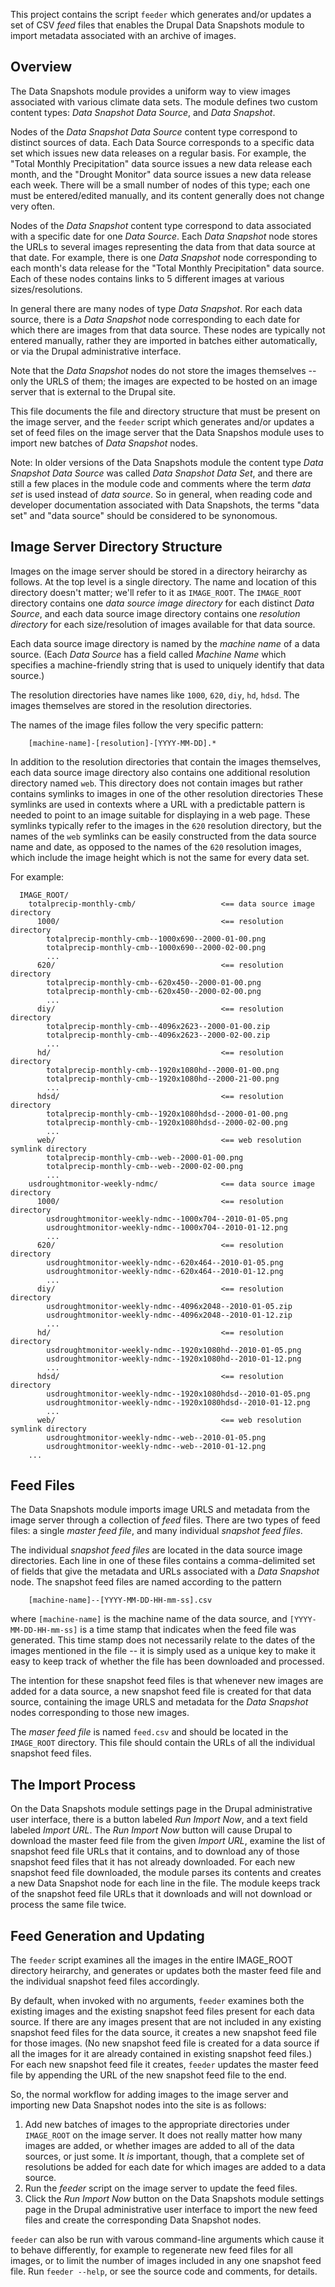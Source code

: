 This project contains the script `feeder` which generates and/or
updates a set of CSV _feed_ files that enables the Drupal Data Snapshots
module to import metadata associated with an archive of images.

Overview
--------

The Data Snapshots module provides a uniform way to view
images associated with various climate data sets.  The module
defines two custom content types: _Data Snapshot Data Source_,
and _Data Snapshot_.

Nodes of the _Data Snapshot Data Source_ content type correspond to
distinct sources of data.  Each Data Source corresponds to a specific
data set which issues new data releases on a regular basis.  For example,
the "Total Monthly Precipitation" data source issues a new data release
each month, and the "Drought Monitor" data source issues a new data
release each week.  There will be a small number of nodes of this type;
each one must be entered/edited manually, and its content generally does
not change very often.

Nodes of the _Data Snapshot_ content type correspond to data associated
with a specific date for one _Data Source_.  Each _Data Snapshot_ node 
stores the URLs to several images representing the
data from that data source at that date.  For example, there is one
_Data Snapshot_ node corresponding to each month's data release for
the "Total Monthly Precipitation" data source.  Each of these nodes
contains links to 5 different images at various sizes/resolutions.

In general there are many nodes of type _Data Snapshot_.
Ror each data source, there is a _Data Snapshot_ node corresponding
to each date for which there are images from that data source.
These nodes are typically not entered manually, rather they are imported
in batches either automatically, or via the Drupal administrative
interface.

Note that the _Data Snapshot_ nodes do not store the images themselves --
only the URLS of them; the images are expected to be hosted on
an image server that is external to the Drupal site.

This file documents the file and directory structure that must be
present on the image server, and the `feeder` script which generates
and/or updates a set of feed files on the image server that the Data
Snapshos module uses to import new batches of _Data Snapshot_ nodes.

Note: In older versions of the Data Snapshots module the content type
_Data Snapshot Data Source_ was called _Data Snapshot Data Set_, and
there are still a few places in the module code and comments where the
term _data set_ is used instead of _data source_.  So in general, when
reading code and developer documentation associated with Data
Snapshots, the terms "data set" and "data source" should be considered
to be synonomous.

Image Server Directory Structure
--------------------------------

Images on the image server should be stored in a directory heirarchy
as follows.  At the top level is a single directory. The name and
location of this directory doesn't matter; we'll refer to it as
`IMAGE_ROOT`.  The `IMAGE_ROOT` directory contains one _data source image
directory_ for each distinct _Data Source_, and each data source image
directory contains one _resolution directory_ for each size/resolution
of images available for that data source.

Each data source image directory is named by the _machine name_ of a
data source.  (Each _Data Source_ has a field called _Machine Name_
which specifies a machine-friendly string that is used to uniquely
identify that data source.)

The resolution directories have names like `1000`, `620`, `diy`, `hd`,
`hdsd`.  The images themselves are stored in the resolution
directories.

The names of the image files follow the very specific pattern:

```
    [machine-name]-[resolution]-[YYYY-MM-DD].*
```

In addition to the resolution directories that contain the images
themselves, each data source image directory also contains one
additional resolution directory named `web`.  This directory does not
contain images but rather contains symlinks to images in one of the
other resolution directories These symlinks are used in contexts where
a URL with a predictable pattern is needed to point to an image
suitable for displaying in a web page.  These symlinks typically refer
to the images in the `620` resolution directory, but the names of the
`web` symlinks can be easily constructed from the data source name and
date, as opposed to the names of the `620` resolution images, which
include the image height which is not the same for every data set.

For example:

```
  IMAGE_ROOT/
    totalprecip-monthly-cmb/                   <== data source image directory
      1000/                                    <== resolution directory
        totalprecip-monthly-cmb--1000x690--2000-01-00.png
        totalprecip-monthly-cmb--1000x690--2000-02-00.png
        ...
      620/                                     <== resolution directory
        totalprecip-monthly-cmb--620x450--2000-01-00.png
        totalprecip-monthly-cmb--620x450--2000-02-00.png
        ...
      diy/                                     <== resolution directory
        totalprecip-monthly-cmb--4096x2623--2000-01-00.zip
        totalprecip-monthly-cmb--4096x2623--2000-02-00.zip
        ...
      hd/                                      <== resolution directory
        totalprecip-monthly-cmb--1920x1080hd--2000-01-00.png
        totalprecip-monthly-cmb--1920x1080hd--2000-21-00.png
        ...
      hdsd/                                    <== resolution directory
        totalprecip-monthly-cmb--1920x1080hdsd--2000-01-00.png
        totalprecip-monthly-cmb--1920x1080hdsd--2000-02-00.png
        ...
      web/                                     <== web resolution symlink directory
        totalprecip-monthly-cmb--web--2000-01-00.png
        totalprecip-monthly-cmb--web--2000-02-00.png
        ...
    usdroughtmonitor-weekly-ndmc/              <== data source image directory
      1000/                                    <== resolution directory
        usdroughtmonitor-weekly-ndmc--1000x704--2010-01-05.png
        usdroughtmonitor-weekly-ndmc--1000x704--2010-01-12.png
        ...
      620/                                     <== resolution directory
        usdroughtmonitor-weekly-ndmc--620x464--2010-01-05.png
        usdroughtmonitor-weekly-ndmc--620x464--2010-01-12.png
        ...
      diy/                                     <== resolution directory
        usdroughtmonitor-weekly-ndmc--4096x2048--2010-01-05.zip
        usdroughtmonitor-weekly-ndmc--4096x2048--2010-01-12.zip
        ...
      hd/                                      <== resolution directory
        usdroughtmonitor-weekly-ndmc--1920x1080hd--2010-01-05.png
        usdroughtmonitor-weekly-ndmc--1920x1080hd--2010-01-12.png
        ...
      hdsd/                                    <== resolution directory
        usdroughtmonitor-weekly-ndmc--1920x1080hdsd--2010-01-05.png
        usdroughtmonitor-weekly-ndmc--1920x1080hdsd--2010-01-12.png
        ...
      web/                                     <== web resolution symlink directory
        usdroughtmonitor-weekly-ndmc--web--2010-01-05.png
        usdroughtmonitor-weekly-ndmc--web--2010-01-12.png
    ...
```

Feed Files
----------

The Data Snapshots module imports image URLS and metadata from the image
server through a collection of _feed_ files.  There are two types of feed files:
a single _master feed file_, and many individual _snapshot feed files_.

The individual _snapshot feed files_ are located in the data source image directories.
Each line in one of these files contains a comma-delimited set of fields that give
the metadata and URLs associated with a _Data Snapshot_ node.  The
snapshot feed files are named according to the pattern

  ```
      [machine-name]--[YYYY-MM-DD-HH-mm-ss].csv
  ```

where `[machine-name]` is the machine name of the data source, and `[YYYY-MM-DD-HH-mm-ss]` is
a time stamp that indicates when the feed file was generated.  This time stamp does
not necessarily relate to the dates of the images mentioned in the file -- it is simply
used as a unique key to make it easy to keep track of whether the file has been downloaded and
processed.
  
The intention for these snapshot feed files is that whenever new images are added
for a data source, a new snapshot feed file is created for that data source, containing
the image URLS and metadata for the _Data Snapshot_ nodes corresponding to those new
images.

The _maser feed file_ is named `feed.csv` and should be located in the
`IMAGE_ROOT` directory.  This file should contain the URLs of all the
individual snapshot feed files.

The Import Process
------------------

On the Data Snapshots module settings page in the Drupal
administrative user interface, there is a button labeled _Run Import
Now_, and a text field labeled _Import URL_.  The _Run Import Now_
button will cause Drupal to download the master feed file from the
given _Import URL_, examine the list of snapshot feed file URLs that
it contains, and to download any of those snapshot feed files that it has
not already downloaded.  For each new snapshot feed file downloaded,
the module parses its contents and creates a new Data Snapshot node
for each line in the file.  The module keeps track of the snapshot feed
file URLs that it downloads and will not download or process the same
file twice.

Feed Generation and Updating
----------------------------

The `feeder` script examines all the images in the entire IMAGE_ROOT
directory heirarchy, and generates or updates both the master feed
file and the individual snapshot feed files accordingly.

By default, when invoked with no arguments, `feeder` examines both
the existing images and the existing snapshot feed files present for
each data source.  If there are any images present that are not
included in any existing snapshot feed files for the data source, it
creates a new snapshot feed file for those images.  (No new snapshot
feed file is created for a data source if all the images for it are
already contained in existing snapshot feed files.)  For each new
snapshot feed file it creates, `feeder` updates the master
feed file by appending the URL of the new snapshot feed file to the
end.

So, the normal workflow for adding images to the image server
and importing new Data Snapshot nodes into the site is as follows:

  1. Add new batches of images to the appropriate directories
     under `IMAGE_ROOT` on the image server.  It does not really matter
     how many images are added, or whether images are added to all
     of the data sources, or just some.  It _is_ important, though,
     that a complete set of resolutions be added for each date
     for which images are added to a data source.
  2. Run the _feeder_ script on the image server to update the feed files.
  3. Click the _Run Import Now_ button on the Data Snapshots module
     settings page in the Drupal administrative user interface to
     import the new feed files and create the corresponding Data Snapshot
     nodes.

`feeder` can also be run with varous command-line arguments
which cause it to behave differently, for example to regenerate new
feed files for all images, or to limit the number of images included
in any one snapshot feed file.  Run `feeder --help`, or see the source
code and comments, for details.
